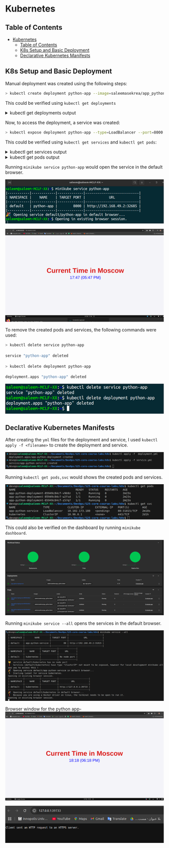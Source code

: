 # Kubernetes

## Table of Contents

- [Kubernetes](#kubernetes)
  - [Table of Contents](#table-of-contents)
  - [K8s Setup and Basic Deployment](#k8s-setup-and-basic-deployment)
  - [Declarative Kubernetes Manifests](#declarative-kubernetes-manifests)


## K8s Setup and Basic Deployment

Manual deployment was created using the following steps:

```bash
> kubectl create deployment python-app --image=saleemasekrea/app_python:latest
```

This could be verified using `kubectl get deployments`

<details>
<summary>kubectl get deployments output</summary>

```cmd
saleem@saleem-MCLF-XX:~$ kubectl get deployments
NAME         READY   UP-TO-DATE   AVAILABLE   AGE
python-app   1/1     1            1           15m

```

</details>

Now, to access the deployment, a service was created:

```bash
> kubectl expose deployment python-app --type=LoadBalancer --port=8000
```
This could be verified using `kubectl get services` and `kubectl get pods`:

<details>
<summary>kubectl get services output</summary>

```cmd
saleem@saleem-MCLF-XX:~$ kubectl get services
NAME         TYPE           CLUSTER-IP     EXTERNAL-IP   PORT(S)          AGE
kubernetes   ClusterIP      10.96.0.1      <none>        443/TCP          2d
python-app   LoadBalancer   10.97.205.50   <pending>     8000:32685/TCP   10m
```

</details>

<details>
<summary>kubectl get pods output</summary>

```cmd
saleem@saleem-MCLF-XX:~$ kubectl get pods
NAME                          READY   STATUS    RESTARTS   AGE
python-app-77bdd85497-774sf   1/1     Running   0          21m

```

</details>

Running `minikube service python-app` would open the service in the default browser.

![Terminal](images/terminal.png)

![Browser window](images/browser.png)

To remove the created pods and services, the following commands were used:

```bash
> kubectl delete service python-app

service "python-app" deleted

> kubectl delete deployment python-app

deployment.apps "python-app" deleted
```
![cleaning](images/clean.png)


## Declarative Kubernetes Manifests

After creating the `yml` files for the deployment and service, I used `kubectl apply -f <filename>` to create the deployment and service.

![Manifest apply](images/Manifest%20apply.png)

Running `kubectl get pods,svc` would shows the created pods and services.

![manifest applied](images/pod&svc.png)

This could also be verified on the dashboard by running `minikube dashboard`.

![minikube dashboard](images/minikube%20dashboard.png)

Running `minikube service --all` opens the services in the default browser.

![terminal services](images/minikube%20service%20--all.png)

Browser window for the python app-
![python app](images/res.png)

![python app](images/client.png)